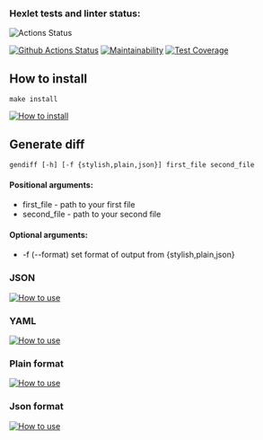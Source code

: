 ### Hexlet tests and linter status:
![Actions Status](/workflows/hexlet-check/badge.svg)

[![Github Actions Status](https://github.com/vcslav-v/python-project-lvl2/workflows/CI/badge.svg)](https://github.com/vcslav-v/python-project-lvl2/actions) [![Maintainability](https://api.codeclimate.com/v1/badges/0c60bc9aed629050ebb8/maintainability)](https://codeclimate.com/github/vcslav-v/python-project-lvl2/maintainability) [![Test Coverage](https://api.codeclimate.com/v1/badges/0c60bc9aed629050ebb8/test_coverage)](https://codeclimate.com/github/vcslav-v/python-project-lvl2/test_coverage)


## How to install

```
make install
```

[![How to install](https://asciinema.org/a/4Oj9axXomyRMPbSXZ4nqASy15.svg)](https://asciinema.org/a/4Oj9axXomyRMPbSXZ4nqASy15?autoplay=1)


## Generate diff

```
gendiff [-h] [-f {stylish,plain,json}] first_file second_file
```

#### Positional arguments:
* first_file - path to your first file
* second_file - path to your second file

#### Optional arguments:
* -f (--format) set format of output from {stylish,plain,json}
                        

### JSON
[![How to use](https://asciinema.org/a/2L8JlPODkCWd2Ss3ON2IqqbdG.svg)](https://asciinema.org/a/2L8JlPODkCWd2Ss3ON2IqqbdG?autoplay=1)

### YAML
[![How to use](https://asciinema.org/a/11uxO6vWypUr5M20m9yaLw5m3.svg)](https://asciinema.org/a/11uxO6vWypUr5M20m9yaLw5m3?autoplay=1)

### Plain format 
[![How to use](https://asciinema.org/a/J98uoQcYmLUL2YPWUNXjC8VPc.svg)](https://asciinema.org/a/J98uoQcYmLUL2YPWUNXjC8VPc?autoplay=1)

### Json format
[![How to use](https://asciinema.org/a/YeIMuWXMm3GKEt4WT4UqekGyJ.svg)](https://asciinema.org/a/YeIMuWXMm3GKEt4WT4UqekGyJ?autoplay=1)
